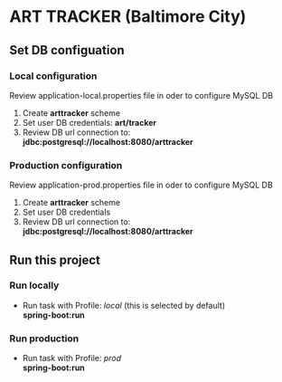 # ART TRACKER (Baltimore City)

## Set DB configuation

### Local configuration
Review application-local.properties file in oder to configure MySQL DB

 1. Create **arttracker** scheme
 2. Set user DB credentials: **art/tracker**
 3. Review DB url connection to: **jdbc:postgresql://localhost:8080/arttracker**

### Production configuration
Review application-prod.properties file in oder to configure MySQL DB

 1. Create **arttracker** scheme
 2. Set user DB credentials
 3. Review DB url connection to: **jdbc:postgresql://localhost:8080/arttracker**

## Run this project

### Run locally

* Run task with Profile: _local_ (this is selected by default)  
**spring-boot:run**

### Run production

* Run task with Profile: _prod_  
**spring-boot:run**

## Generate JAR artifact for this project

### Generate local artifact

* Run task with Profile: _local_ (this is selected by default)  
**package**

* Go to **/tarjet** folder inside project directory and locate **.jar** file  
**Ex. art-tracker-0.0.1-SNAPSHOT.jar**

### Generate prod artifact

* Run task with Profile: _prod_  
**package**

* Go to **/tarjet** folder inside project directory and locate **.jar** file  
**Ex. art-tracker-0.0.1-SNAPSHOT.jar**

## Access JSONDoc

### Access JSONDoc page locally

* Navigate to link
http://localhost:8080/art-tracker/jsondoc-ui.html   
* Write **jsondoc** in text box  
* Press **Get documentation** button  
* Press **Servicios para Trip** link (located at left middle page) 
 
 *You can use JSONDoc http client to test each endpoint

### Access JSONDoc page production

* Navigate to link
http://localhost:8080/art-tracker/jsondoc-ui.html  
* Write **jsondoc** in text box  
* Press **Get documentation** button  
* Press **Servicios para art** link (located at left middle page)  

 *You can use JSONDoc http client to test each endpoint
 
## Access Web Catalog Report

### Access local web catalog

* Navigate to link
http://localhost:8080/art-tracker/

### Access production web catalog

* Navigate to link
http://localhost:8080/art-tracker/




